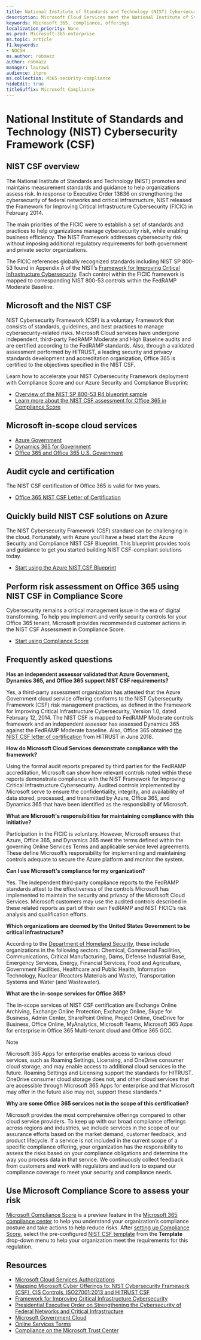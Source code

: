 ```yaml
---
title: National Institute of Standards and Technology (NIST) Cybersecurity Framework (CSF)
description: Microsoft Cloud Services meet the National Institute of Standards and Technology (NIST) Cybersecurity Framework (CSF).
keywords: Microsoft 365, compliance, offerings
localization_priority: None
ms.prod: Microsoft-365-enterprise
ms.topic: article
f1.keywords:
- NOCSH
ms.author: robmazz
author: robmazz
manager: laurawi
audience: itpro
ms.collection: M365-security-compliance
hideEdit: true
titleSuffix: Microsoft Compliance
---
```


# National Institute of Standards and Technology (NIST) Cybersecurity Framework (CSF)

## NIST CSF overview

The National Institute of Standards and Technology (NIST) promotes and maintains measurement standards and guidance to help organizations assess risk. In response to Executive Order 13636 on strengthening the cybersecurity of federal networks and critical infrastructure, NIST released the Framework for Improving Critical Infrastructure Cybersecurity (FICIC) in February 2014.

The main priorities of the FICIC were to establish a set of standards and practices to help organizations manage cybersecurity risk, while enabling business efficiency. The NIST Framework addresses cybersecurity risk without imposing additional regulatory requirements for both government and private sector organizations.

The FICIC references globally recognized standards including NIST SP 800-53 found in Appendix A of the NIST’s [Framework for Improving Critical Infrastructure Cybersecurity](https://www.nist.gov/publications/framework-improving-critical-infrastructure-cybersecurity-version-11). Each control within the FICIC framework is mapped to corresponding NIST 800-53 controls within the FedRAMP Moderate Baseline.

## Microsoft and the NIST CSF

NIST Cybersecurity Framework (CSF) is a voluntary Framework that consists of standards, guidelines, and best practices to manage cybersecurity-related risks. Microsoft Cloud services have undergone independent, third-party FedRAMP Moderate and High Baseline audits and are certified according to the FedRAMP standards. Also, through a validated assessment performed by HITRUST, a leading security and privacy standards development and accreditation organization, Office 365 is certified to the objectives specified in the NIST CSF.

Learn how to accelerate your NIST Cybersecurity Framework deployment with Compliance Score and our Azure Security and Compliance Blueprint:

- [Overview of the NIST SP 800-53 R4 blueprint sample](https://docs.microsoft.com/azure/governance/blueprints/samples/nist-sp-800-53-rev4/)
- [Learn more about the NIST CSF assessment for Office 365 in Compliance Score](https://techcommunity.microsoft.com/t5/Security-Privacy-and-Compliance/New-NIST-CSF-and-CSA-CCM-assessments-available-in-Compliance/ba-p/218554)

## Microsoft in-scope cloud services

- [Azure Government](https://aka.ms/AzureCompliance)
- [Dynamics 365 for Government](https://aka.ms/d365-compliance-list)
- [Office 365 and Office 365 U.S. Government](https://go.microsoft.com/fwlink/p/?LinkID=2077751)

## Audit cycle and certification

The NIST CSF certification of Office 365 is valid for two years.

- [Office 365 NIST CSF Letter of Certification](https://aka.ms/O365NISTCSFcertification)

## Quickly build NIST CSF solutions on Azure

The NIST Cybersecurity Framework (CSF) standard can be challenging in the cloud. Fortunately, with Azure you’ll have a head start the Azure Security and Compliance NIST CSF Blueprint. This blueprint provides tools and guidance to get you started building NIST CSF-compliant solutions today.

- [Start using the Azure NIST CSF Blueprint](https://aka.ms/Azure-Blueprint-DoD-NIST)

## Perform risk assessment on Office 365 using NIST CSF in Compliance Score

Cybersecurity remains a critical management issue in the era of digital transforming. To help you implement and verify security controls for your Office 365 tenant, Microsoft provides recommended customer actions in the NIST CSF Assessment in Compliance Score.

- [Start using Compliance Score](compliance-score.md)

## Frequently asked questions

**Has an independent assessor validated that Azure Government, Dynamics 365, and Office 365 support NIST CSF requirements?**

Yes, a third-party assessment organization has attested that the Azure Government cloud service offering conforms to the NIST Cybersecurity Framework (CSF) risk management practices, as defined in the Framework for Improving Critical Infrastructure Cybersecurity, Version 1.0, dated February 12, 2014. The NIST CSF is mapped to FedRAMP Moderate controls framework and an independent assessor has assessed Dynamics 365 against the FedRAMP Moderate baseline. Also, Office 365 obtained [the NIST CSF letter of certification](https://aka.ms/O365NISTCSFcertification) from HITRUST in June 2018.

**How do Microsoft Cloud Services demonstrate compliance with the framework?**

Using the formal audit reports prepared by third parties for the FedRAMP accreditation, Microsoft can show how relevant controls noted within these reports demonstrate compliance with the NIST Framework for Improving Critical Infrastructure Cybersecurity. Audited controls implemented by Microsoft serve to ensure the confidentiality, integrity, and availability of data stored, processed, and transmitted by Azure, Office 365, and Dynamics 365 that have been identified as the responsibility of Microsoft.

**What are Microsoft's responsibilities for maintaining compliance with this initiative?**

Participation in the FICIC is voluntary. However, Microsoft ensures that Azure, Office 365, and Dynamics 365 meet the terms defined within the governing Online Services Terms and applicable service level agreements. These define Microsoft’s responsibility for implementing and maintaining controls adequate to secure the Azure platform and monitor the system.

**Can I use Microsoft's compliance for my organization?**

Yes. The independent third-party compliance reports to the FedRAMP standards attest to the effectiveness of the controls Microsoft has implemented to maintain the security and privacy of the Microsoft Cloud Services. Microsoft customers may use the audited controls described in these related reports as part of their own FedRAMP and NIST FICIC’s risk analysis and qualification efforts.

**Which organizations are deemed by the United States Government to be critical infrastructure?**

According to the [Department of Homeland Security](https://www.dhs.gov/critical-infrastructure-sectors), these include organizations in the following sectors: Chemical, Commercial Facilities, Communications, Critical Manufacturing, Dams, Defense Industrial Base, Emergency Services, Energy, Financial Services, Food and Agriculture, Government Facilities, Healthcare and Public Health, Information Technology, Nuclear (Reactors Materials and Waste), Transportation Systems and Water (and Wastewater).

**What are the in-scope services for Office 365?**

The in-scope services of NIST CSF certification are Exchange Online Archiving, Exchange Online Protection, Exchange Online, Skype for Business, Admin Center, SharePoint Online, Project Online, OneDrive for Business, Office Online, MyAnalytics, Microsoft Teams, Microsoft 365 Apps for enterprise in Office 365 Multi-tenant cloud and Office 365 GCC.

> [!NOTE]
> Microsoft 365 Apps for enterprise enables access to various cloud services, such as Roaming Settings, Licensing, and OneDrive consumer cloud storage, and may enable access to additional cloud services in the future. Roaming Settings and Licensing support the standards for HITRUST. OneDrive consumer cloud storage does not, and other cloud services that are accessible through Microsoft 365 Apps for enterprise and that Microsoft may offer in the future also may not, support these standards.*

**Why are some Office 365 services not in the scope of this certification?**

Microsoft provides the most comprehensive offerings compared to other cloud service providers. To keep up with our broad compliance offerings across regions and industries, we include services in the scope of our assurance efforts based on the market demand, customer feedback, and product lifecycle. If a service is not included in the current scope of a specific compliance offering, your organization has the responsibility to assess the risks based on your compliance obligations and determine the way you process data in that service. We continuously collect feedback from customers and work with regulators and auditors to expand our compliance coverage to meet your security and compliance needs.

## Use Microsoft Compliance Score to assess your risk

[Microsoft Compliance Score](compliance-score.md) is a preview feature in the [Microsoft 365 compliance center](microsoft-365-compliance-center.md) to help you understand your organization’s compliance posture and take actions to help reduce risks. After [setting up Compliance Score](compliance-score-setup.md), select the pre-configured [NIST CSF template](https://go.microsoft.com/fwlink/?linkid=2117917) from the **Template** drop-down menu to help your organization meet the requirements for this regulation.

## Resources

- [Microsoft Cloud Services Authorizations](https://marketplace.fedramp.gov/index.html#/products?status=Compliant&sort=productName)
- [Mapping Microsoft Cyber Offerings to: NIST Cybersecurity Framework (CSF), CIS Controls, ISO27001:2013 and HITRUST CSF](https://go.microsoft.com/fwlink/p/?linkid=2074025)
- [Framework for Improving Critical Infrastructure Cybersecurity](https://www.nist.gov/publications/framework-improving-critical-infrastructure-cybersecurity-version-11)
- [Presidential Executive Order on Strengthening the Cybersecurity of Federal Networks and Critical Infrastructure](https://www.whitehouse.gov/the-press-office/2017/05/11/presidential-executive-order-strengthening-cybersecurity-federal)
- [Microsoft Government Cloud](https://go.microsoft.com/fwlink/p/?linkid=2087246)
- [Online Services Terms](https://www.microsoftvolumelicensing.com/DocumentSearch.aspx?Mode=3&DocumentTypeId=31)
- [Compliance on the Microsoft Trust Center](https://www.microsoft.com/trust-center/compliance/compliance-overview)
